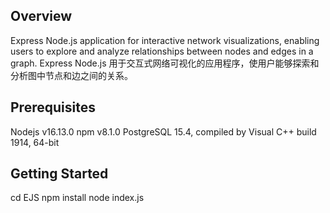 

## Overview
Express Node.js application for interactive network visualizations, enabling users to explore and analyze relationships between nodes and edges in a graph.
Express Node.js 用于交互式网络可视化的应用程序，使用户能够探索和分析图中节点和边之间的关系。

## Prerequisites
Nodejs v16.13.0
npm v8.1.0
PostgreSQL 15.4, compiled by Visual C++ build 1914, 64-bit

## Getting Started
cd EJS
npm install
node index.js